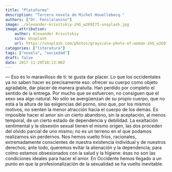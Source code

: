 ```yaml
---
title: "Plataforma"
description: "Tercera novela de Michel Houellebecq."
authors: ["Dr. Fenilalanino"]
image: ./alexander-krivitskiy-zhG_w269I7I-unsplash.jpg
image_attribution:
    author: Alexander Krivitskiy
    site: Unsplash
    url: https://unsplash.com/photos/grayscale-photo-of-woman-zhG_w269I7I
categories: ["literatura"]
tags: ["novela", "sociedad"]
draft: false
date: 2017-11-29T18:13:00Z
---
```


&mdash; Eso es lo maravilloso de ti: te gusta dar placer. Lo que los occidentales ya no saben hacer es precisamente eso: ofrecer su cuerpo como objeto agradable, dar placer de manera gratuita. Han perdido por completo el sentido de la entrega. Por mucho que se esfuercen, no consiguen que el sexo sea algo natural. No sólo se avergüenzan de su propio cuerpo, que no está a la altura de las exigencias del porno, sino que, por los mismos motivos, no sienten la menor atracción hacia el cuerpo de los demás. Es imposible hacer el amor sin un cierto abandono, sin la aceptación, al menos temporal, de un cierto estado de dependencia y debilidad. La exaltación sentimental y la obsesión sexual tienen el mismo origen, las dos proceden del olvido parcial de uno mismo; no es un terreno en el que podamos realizarnos sin perdernos. Nos hemos vuelto fríos, racionales, extremadamente conscientes de nuestra existencia individual y de nuestros derechos; ante todo, queremos evitar la alienación y la dependencia; para colmo estamos obsesionados con la salud y la higiene: ésas no son las condiciones ideales para hacer el amor. En Occidente hemos llegado a un punto en que la profesionalización de la sexualidad se ha vuelto inevitable.
